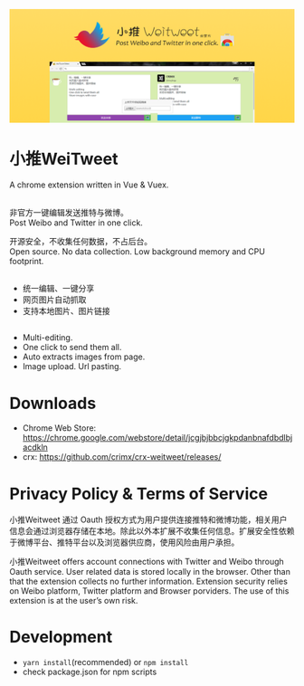 <p align="center">
  <a href="https://chrome.google.com/webstore/detail/jcgjbjbbcjgkpdanbnafdbdlbjacdkln" target="_blank"><img src="assets/1400x560.png" /></a>
</p>

# 小推WeiTweet

A chrome extension written in Vue & Vuex.

<h2></h2>

非官方一键编辑发送推特与微博。<br/>
Post Weibo and Twitter in one click.

开源安全，不收集任何数据，不占后台。<br/>
Open source. No data collection. Low background memory and CPU footprint.

<h2></h2>

- 统一编辑、一键分享
- 网页图片自动抓取
- 支持本地图片、图片链接

<h2></h2>

- Multi-editing.
- One click to send them all.
- Auto extracts images from page.
- Image upload. Url pasting.

<h2></h2>

# Downloads

- Chrome Web Store: <https://chrome.google.com/webstore/detail/jcgjbjbbcjgkpdanbnafdbdlbjacdkln>
- crx: <https://github.com/crimx/crx-weitweet/releases/>

# Privacy Policy & Terms of Service

小推Weitweet 通过 Oauth 授权方式为用户提供连接推特和微博功能，相关用户信息会通过浏览器存储在本地。除此以外本扩展不收集任何信息。扩展安全性依赖于微博平台、推特平台以及浏览器供应商，使用风险由用户承担。

小推Weitweet offers account connections with Twitter and Weibo through Oauth service. User related data is stored locally in the browser. Other than that the extension collects no further information. Extension security relies on Weibo platform, Twitter platform and Browser porviders. The use of this extension is at the user’s own risk.

# Development

- `yarn install`(recommended) or `npm install`
- check package.json for npm scripts

